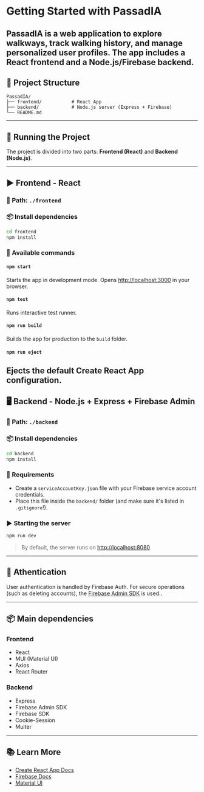 # Getting Started with PassadIA

PassadIA is a web application to explore walkways, track walking history, and manage personalized user profiles. The app includes a React frontend and a Node.js/Firebase backend.
---

## 📁 Project Structure

```
PassadIA/
├── frontend/           # React App
├── backend/            # Node.js server (Express + Firebase)
└── README.md
```

---

## 🚀 Running the Project

The project is divided into two parts: **Frontend (React)** and **Backend (Node.js)**.

---

## ▶️ Frontend - React

### 📂 Path: `./frontend`

### 📦 Install dependencies

```bash
cd frontend
npm install
```

### 🧪 Available commands

#### `npm start`
Starts the app in development mode.
Opens [http://localhost:3000](http://localhost:3000) in your browser.

#### `npm test`
Runs interactive test runner.

#### `npm run build`
Builds the app for production to the `build` folder.

#### `npm run eject`
Ejects the default Create React App configuration.
---

## 🖥️ Backend - Node.js + Express + Firebase Admin

### 📂 Path: `./backend`

### 📦 Install dependencies

```bash
cd backend
npm install
```

### 🔐 Requirements

- Create a `serviceAccountKey.json` file with your Firebase service account credentials.
- Place this file inside the `backend/` folder (and make sure it's listed in `.gitignore`!).

### ▶️ Starting the server

```bash
npm run dev
```

> By default, the server runs on [http://localhost:8080](http://localhost:8080)

---

## 🔐 Athentication

User authentication is handled by Firebase Auth.
For secure operations (such as deleting accounts), the [Firebase Admin SDK](https://firebase.google.com/docs/admin/setup) is used..

---

## 📦 Main dependencies

### Frontend
- React
- MUI (Material UI)
- Axios
- React Router

### Backend
- Express
- Firebase Admin SDK
- Firebase SDK
- Cookie-Session
- Multer

---

## 📚 Learn More

- [Create React App Docs](https://facebook.github.io/create-react-app/docs/getting-started)
- [Firebase Docs](https://firebase.google.com/docs)
- [Material UI](https://mui.com/)
